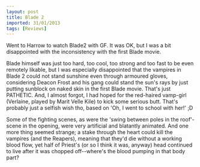 ```yaml
---
layout: post
title: Blade 2
imported: 31/01/2013
tags: [Reviews]
---
```


Went to Harrow to watch Blade2 with GF. It was OK, but I was a bit disappointed with the
inconsistency with the first Blade movie.

Blade himself was just too hard, too cool, too strong and too fast to be even remotely
likable, but I was especially disappointed that the vampires in Blade 2 could not stand
sunshine even through armoured gloves, considering Deacon Frost and his gang could stand
the sun's rays by just putting sunblock on naked skin in the first Blade movie. That's
just PATHETIC. And, I almost forgot, I had hoped for the red-haired vamp-girl (Verlaine,
played by Marit Velle Kile) to kick some serious butt. That's probably just a selfish wish
tho, based on 'Oh, I went to school with her!' ;D

Some of the fighting scenes, as were the 'swing between poles in the roof'-scene in the
opening, were very artificial and blatantly animated. And one more thing seemed strange; a
stake through the heart could kill the vampires (and the Reapers), meaning that they'd die
without a working blood flow, yet half of Priest's (or so I think it was, anyway) head
continued to live after it was chopped off--where's the blood pumping in that body part?
